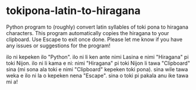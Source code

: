 # tokipona-latin-to-hiragana
Python program to (roughly) convert latin syllables of toki pona to hiragana characters.
This program automatically copies the hiragana to your clipboard. Use Escape to exit once done.
Please let me know if you have any issues or suggestions for the program!

ilo ni kepeken ilo "Python". ilo ni li ken ante nimi Lasina e nimi "Hiragana" pi toki Nijon.
ilo ni li kama e ni: nimi "Hiragana" pi toki Nijon li tawa "Clipboard" sina (mi sona ala toki e nimi "Clipboard" kepeken toki pona). sina wile tawa weka e ilo ni la o kepeken nena "Escape".
sina o toki pi pakala anu ike tawa mi a!
